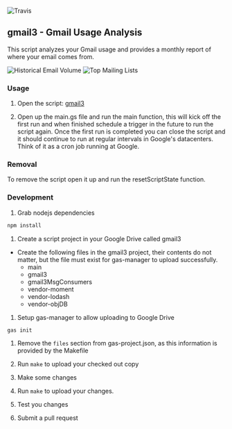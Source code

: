 ![Travis](https://travis-ci.org/lollipopman/gmail3.svg?branch=master)

## gmail3 - Gmail Usage Analysis

This script analyzes your Gmail usage and provides a monthly report of where
your email comes from.

![Historical Email Volume](https://raw.github.com/lollipopman/gmail3/master/images/historical_email_volume.png)
![Top Mailing Lists](https://raw.github.com/lollipopman/gmail3/master/images/top_mailing_lists.png)

### Usage

1. Open the script: [gmail3](https://script.google.com/d/1zTItVofASkaDrLxX8ot-A_HpahnTLWL7v4RHIIYzWgUFbs0EC6zV4j5_/edit?usp=sharing)

1. Open up the main.gs file and run the main function, this will kick off the
   first run and when finished schedule a trigger in the future to run the
  script again. Once the first run is completed you can close the script and it
  should continue to run at regular intervals in Google's datacenters. Think of
  it as a cron job running at Google.

### Removal

To remove the script open it up and run the resetScriptState function.

### Development

1. Grab nodejs dependencies
```bash
npm install
```

1. Create a script project in your Google Drive called gmail3
  - Create the following files in the gmail3 project, their contents do not
    matter, but the file must exist for gas-manager to upload successfully.
      - main
      - gmail3
      - gmail3MsgConsumers
      - vendor-moment
      - vendor-lodash
      - vendor-objDB

1. Setup gas-manager to allow uploading to Google Drive
```bash
gas init
```

1. Remove the `files` section from gas-project.json, as this information is
   provided by the Makefile

1. Run `make` to upload your checked out copy

1. Make some changes

1. Run `make` to upload your changes.

1. Test you changes

1. Submit a pull request
